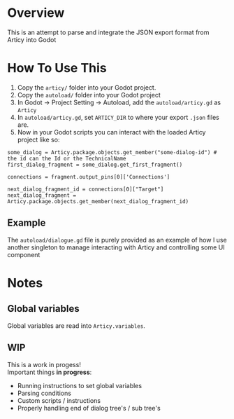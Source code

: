 # Overview
This is an attempt to parse and integrate the JSON export format from Articy into Godot

# How To Use This
1. Copy the `articy/` folder into your Godot project.
2. Copy the `autoload/` folder into your Godot project
3. In Godot -> Project Setting -> Autoload, add the `autoload/articy.gd` as `Articy`
4. In `autoload/articy.gd`, set `ARTICY_DIR` to where your export `.json` files are.
5. Now in your Godot scripts you can interact with the loaded Articy project like so:
```
some_dialog = Articy.package.objects.get_member("some-dialog-id") # the id can the Id or the TechnicalName
first_dialog_fragment = some_dialog.get_first_fragment()

connections = fragment.output_pins[0]['Connections']

next_dialog_fragment_id = connections[0]["Target"]
next_dialog_fragment = Articy.package.objects.get_member(next_dialog_fragment_id)
```

## Example
The `autoload/dialogue.gd` file is purely provided as an example of how I use another singleton to manage interacting with Articy and controlling some UI component

# Notes
## Global variables
Global variables are read into `Articy.variables`.
## WIP
This is a work in progess!  
Important things **in progress**:
* Running instructions to set global variables
* Parsing conditions
* Custom scripts / instructions
* Properly handling end of dialog tree's / sub tree's
